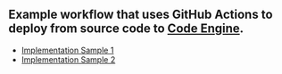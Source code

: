 

## Example workflow that uses GitHub Actions to deploy from source code to [Code Engine](https://cloud.ibm.com/codeengine).

- [Implementation Sample 1](https://github.com/dprosper/ce-starter-app)
- [Implementation Sample 2](https://github.com/dprosper/cidr-calculator/tree/main/.github/workflows)
